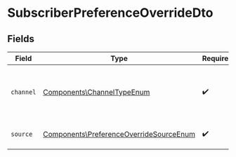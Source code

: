 # SubscriberPreferenceOverrideDto


## Fields

| Field                                                                                              | Type                                                                                               | Required                                                                                           | Description                                                                                        |
| -------------------------------------------------------------------------------------------------- | -------------------------------------------------------------------------------------------------- | -------------------------------------------------------------------------------------------------- | -------------------------------------------------------------------------------------------------- |
| `channel`                                                                                          | [Components\ChannelTypeEnum](../../Models/Components/ChannelTypeEnum.md)                           | :heavy_check_mark:                                                                                 | Channel type through which the message is sent                                                     |
| `source`                                                                                           | [Components\PreferenceOverrideSourceEnum](../../Models/Components/PreferenceOverrideSourceEnum.md) | :heavy_check_mark:                                                                                 | The source of overrides                                                                            |